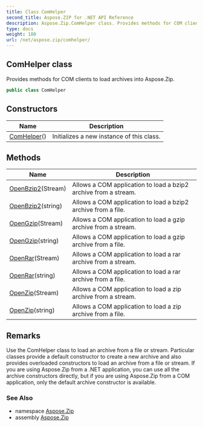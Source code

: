 ```yaml
---
title: Class ComHelper
second_title: Aspose.ZIP for .NET API Reference
description: Aspose.Zip.ComHelper class. Provides methods for COM clients to load archives into Aspose.Zip
type: docs
weight: 180
url: /net/aspose.zip/comhelper/
---
```

## ComHelper class

Provides methods for COM clients to load archives into Aspose.Zip.

```csharp
public class ComHelper
```

## Constructors

| Name | Description |
| --- | --- |
| [ComHelper](comhelper/)() | Initializes a new instance of this class. |

## Methods

| Name | Description |
| --- | --- |
| [OpenBzip2](../../aspose.zip/comhelper/openbzip2/#openbzip2)(Stream) | Allows a COM application to load a bzip2 archive from a stream. |
| [OpenBzip2](../../aspose.zip/comhelper/openbzip2/#openbzip2_1)(string) | Allows a COM application to load a bzip2 archive from a file. |
| [OpenGzip](../../aspose.zip/comhelper/opengzip/#opengzip)(Stream) | Allows a COM application to load a gzip archive from a stream. |
| [OpenGzip](../../aspose.zip/comhelper/opengzip/#opengzip_1)(string) | Allows a COM application to load a gzip archive from a file. |
| [OpenRar](../../aspose.zip/comhelper/openrar/#openrar)(Stream) | Allows a COM application to load a rar archive from a stream. |
| [OpenRar](../../aspose.zip/comhelper/openrar/#openrar_1)(string) | Allows a COM application to load a rar archive from a file. |
| [OpenZip](../../aspose.zip/comhelper/openzip/#openzip)(Stream) | Allows a COM application to load a zip archive from a stream. |
| [OpenZip](../../aspose.zip/comhelper/openzip/#openzip_1)(string) | Allows a COM application to load a zip archive from a file. |

## Remarks

Use the ComHelper class to load an archive from a file or stream. Particular classes provide a default constructor to create a new archive and also provides overloaded constructors to load an archive from a file or stream. If you are using Aspose.Zip from a .NET application, you can use all the archive constructors directly, but if you are using Aspose.Zip from a COM application, only the default archive constructor is available.

### See Also

* namespace [Aspose.Zip](../../aspose.zip/)
* assembly [Aspose.Zip](../../)


